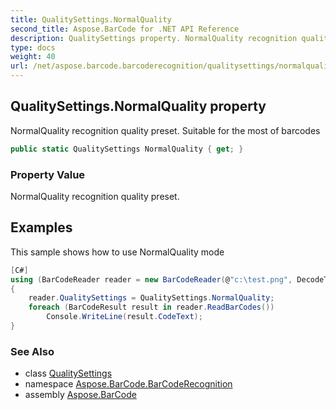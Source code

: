 ```yaml
---
title: QualitySettings.NormalQuality
second_title: Aspose.BarCode for .NET API Reference
description: QualitySettings property. NormalQuality recognition quality preset. Suitable for the most of barcodes
type: docs
weight: 40
url: /net/aspose.barcode.barcoderecognition/qualitysettings/normalquality/
---
```

## QualitySettings.NormalQuality property

NormalQuality recognition quality preset. Suitable for the most of barcodes

```csharp
public static QualitySettings NormalQuality { get; }
```

### Property Value

NormalQuality recognition quality preset.

## Examples

This sample shows how to use NormalQuality mode

```csharp
[C#]
using (BarCodeReader reader = new BarCodeReader(@"c:\test.png", DecodeType.Code39Extended, DecodeType.Code128))
{
    reader.QualitySettings = QualitySettings.NormalQuality;
    foreach (BarCodeResult result in reader.ReadBarCodes())
        Console.WriteLine(result.CodeText);
}
```

### See Also

* class [QualitySettings](../)
* namespace [Aspose.BarCode.BarCodeRecognition](../../qualitysettings/)
* assembly [Aspose.BarCode](../../../)


